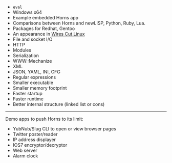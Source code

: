   * `eval`
  * Windows x64
  * Example embedded Horns app
  * Comparisons between Horns and newLISP, Python, Ruby, Lua.
  * Packages for Redhat, Gentoo
  * An appearance in [Wires Cut Linux](http://www.yellosoft.us/wirescut)
  * File and socket I/O
  * HTTP
  * Modules
  * Serialization
  * WWW::Mechanize
  * XML
  * JSON, YAML, INI, CFG
  * Regular expressions
  * Smaller executable
  * Smaller memory footprint
  * Faster startup
  * Faster runtime
  * Better internal structure (linked list or cons)


---


Demo apps to push Horns to its limit:

  * YubNub/Slug CLI to open or view browser pages
  * Twitter poster/reader
  * IP address displayer
  * IOS7 encryptor/decryptor
  * Web server
  * Alarm clock